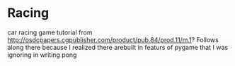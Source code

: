 Racing
======

car racing game tutorial from http://osdcpapers.cgpublisher.com/product/pub.84/prod.11/m.1?
Follows along there because I realized there arebuilt in featurs of pygame that I was ignoring in writing pong

